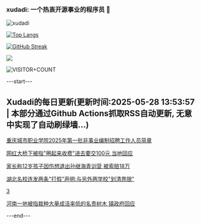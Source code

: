 ### xudadi: 一个热衷开源事业的程序员 👋

![xudadi](https://github-readme-stats-git-masterorgs-github-readme-stats-team.vercel.app/api?username=xudadi)

[![Top Langs](https://github-readme-stats.vercel.app/api/top-langs/?username=xudadi)](https://github.com/anuraghazra/github-readme-stats)

[![GitHub Streak](https://streak-stats.demolab.com?user=xudadi&locale=zh_Hans)](https://git.io/streak-stats)

![](https://raw.githubusercontent.com/xudadi/xudadi/main/assets/github-contribution-grid-snake.svg)

![VISITOR+COUNT](https://komarev.com/ghpvc/?username=xudadi&label=VISITOR+COUNT)


---start---

## Xudadi的每日更新(更新时间:2025-05-28 13:53:57 | 本部分通过Github Actions抓取RSS自动更新, 无意中实现了自动刷绿墙...)

[重庆城市职业学院2025年第一批非事业编制招聘工作人员简章](https://www.gongkaoleida.com/article/2422206)

[网红大桥下被指"圈起来收费"进去要交100元 当地回应](https://m.163.com/news/article/K0JGNGIJ0534P59R.html)

[家长称12岁孩子因伤想退出孙继海青训营 被索赔18万](https://m.163.com/news/article/K0JESS5P053469M5.html)

[湖北名校连发两条"打假"声明:与另外两学校"划清界限"](https://m.163.com/news/article/K0J7TGRV0514D3UH.html)

[3](https://m.163.com/touch/news/sub/domestic)

[河南一地被指栽种大量成活率低的名贵树木 镇政府回应](https://m.163.com/news/article/K0JJL223051492T3.html)

---end---
